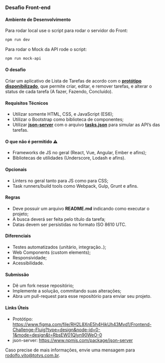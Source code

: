 ### Desafio Front-end

#### Ambiente de Desenvolvimento
Para rodar local use o script para rodar o servidor do Front:
```bash
npm run dev
```
Para rodar o Mock da API rode o script:
```bash
npm run mock-api
```

#### O desafio
Criar um aplicativo de Lista de Tarefas de acordo com o [**protótipo disponibilizado**](https://www.figma.com/file/RH2L8XnE5h4HikUh43Mvd1/Frontend-Challenge-Fluig?type=design&node-id=0-1&mode=design&t=RbsEW01QIyn90WeO-0), que permite criar, editar, e remover tarefas, e alterar o status de cada tarefa (A fazer, Fazendo, Concluído).

#### Requisitos Técnicos
- Utilizar somente HTML, CSS, e JavaScript (ES6);
- Utilizar o Bootstrap como biblioteca de componentes;
- Utilizar [**json-server**](https://www.npmjs.com/package/json-server) com o arquivo **[tasks.json](tasks.json)** para simular as API’s das tarefas.

#### O que não é permitido :warning:
- Frameworks de JS no geral (React, Vue, Angular, Ember e afins);
- Bibliotecas de utilidades (Underscore, Lodash e afins).

#### Opcionais
- Linters no geral tanto para JS como para CSS;
- Task runners/build tools como Webpack, Gulp, Grunt e afins.

#### Regras
- Deve possuir um arquivo **README.md** indicando como executar o projeto;
- A busca deverá ser feita pelo título da tarefa;
- Datas devem ser persistidas no formato ISO 8610 UTC.

#### Diferenciais
- Testes automatizados (unitário, integração..);
- Web Components (custom elements);
- Responsividade;
- Acessibilidade.

#### Submissão
- Dê um fork nesse repositório;
- Implemente a solução, commitando suas alterações;
- Abra um pull-request para esse repositório para enviar seu projeto.

#### Links Úteis
- Protótipo: https://www.figma.com/file/RH2L8XnE5h4HikUh43Mvd1/Frontend-Challenge-Fluig?type=design&node-id=0-1&mode=design&t=RbsEW01QIyn90WeO-0
- json-server: https://www.npmjs.com/package/json-server

Caso precise de mais informações, envie uma mensagem para rodolfo.vito@totvs.com.br.
